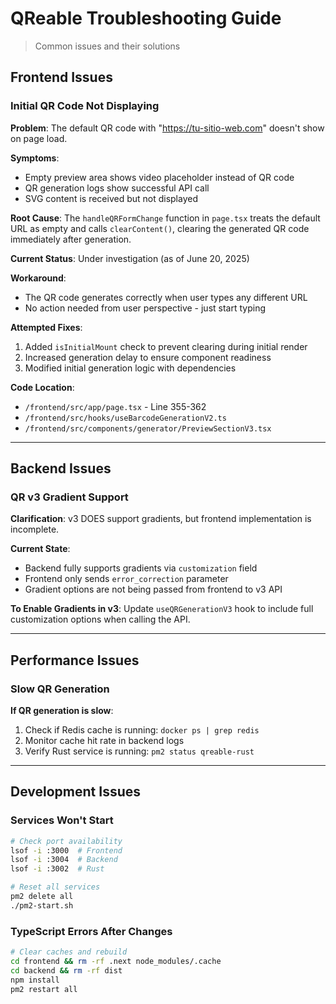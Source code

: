 # QReable Troubleshooting Guide

> Common issues and their solutions

## Frontend Issues

### Initial QR Code Not Displaying
**Problem**: The default QR code with "https://tu-sitio-web.com" doesn't show on page load.

**Symptoms**:
- Empty preview area shows video placeholder instead of QR code
- QR generation logs show successful API call
- SVG content is received but not displayed

**Root Cause**: 
The `handleQRFormChange` function in `page.tsx` treats the default URL as empty and calls `clearContent()`, clearing the generated QR code immediately after generation.

**Current Status**: Under investigation (as of June 20, 2025)

**Workaround**: 
- The QR code generates correctly when user types any different URL
- No action needed from user perspective - just start typing

**Attempted Fixes**:
1. Added `isInitialMount` check to prevent clearing during initial render
2. Increased generation delay to ensure component readiness
3. Modified initial generation logic with dependencies

**Code Location**: 
- `/frontend/src/app/page.tsx` - Line 355-362
- `/frontend/src/hooks/useBarcodeGenerationV2.ts`
- `/frontend/src/components/generator/PreviewSectionV3.tsx`

---

## Backend Issues

### QR v3 Gradient Support
**Clarification**: v3 DOES support gradients, but frontend implementation is incomplete.

**Current State**:
- Backend fully supports gradients via `customization` field
- Frontend only sends `error_correction` parameter
- Gradient options are not being passed from frontend to v3 API

**To Enable Gradients in v3**:
Update `useQRGenerationV3` hook to include full customization options when calling the API.

---

## Performance Issues

### Slow QR Generation
**If QR generation is slow**:
1. Check if Redis cache is running: `docker ps | grep redis`
2. Monitor cache hit rate in backend logs
3. Verify Rust service is running: `pm2 status qreable-rust`

---

## Development Issues

### Services Won't Start
```bash
# Check port availability
lsof -i :3000  # Frontend
lsof -i :3004  # Backend  
lsof -i :3002  # Rust

# Reset all services
pm2 delete all
./pm2-start.sh
```

### TypeScript Errors After Changes
```bash
# Clear caches and rebuild
cd frontend && rm -rf .next node_modules/.cache
cd backend && rm -rf dist
npm install
pm2 restart all
```